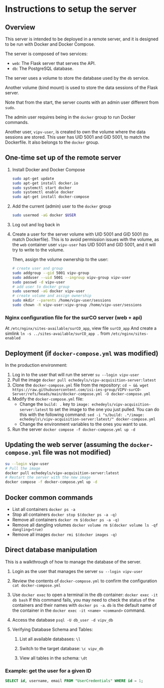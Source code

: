 # Instructions to setup the server
## Overview
This server is intended to be deployed in a remote server, and it is designed to be run with Docker and Docker Compose.

The server is composed of two services:
- `web`: The Flask server that serves the API.
- `db`: The PostgreSQL database.

The server uses a volume to store the database used by the `db` service.

Another volume (bind mount) is used to store the data sessions of the Flask server.

Note that from the start, the server counts with an admin user different from `sudo`.

The admin user requires being in the `docker` group to run Docker commands.

Another user, `vipv-user`, is created to own the volume where the data sessions are stored. This user has UID 5001 and GID 5001, to match the Dockerfile. It also belongs to the `docker` group.

## One-time set up of the remote server
1. Install Docker and Docker Compose
    ```bash
    sudo apt-get update
    sudo apt-get install docker.io
    sudo systemctl start docker
    sudo systemctl enable docker
    sudo apt-get install docker-compose
    ```
2. Add the current (admin) user to the `docker` group
    ```bash
    sudo usermod -aG docker $USER
    ```
3. Log out and log back in
4. Create a user for the server volume with UID 5001 and GID 5001 (to match Dockerfile).
    This is to avoid permission issues with the volume, as the `web` container user `vipv-user` has UID 5001 and GID 5001, and it will try to write to the volume.

    Then, assign the volume ownership to the user:
    ```bash
    # create user and group
    sudo addgroup --gid 5001 vipv-group
    sudo adduser --uid 5001 --ingroup vipv-group vipv-user
    sudo passwd -d vipv-user
    # add user to docker group
    sudo usermod -aG docker vipv-user
    # create volume and assign ownership
    sudo mkdir --parents /home/vipv-user/sessions
    sudo chown -R vipv-user:vipv-group /home/vipv-user/sessions
    ```

### Nginx configuration file for the surCO server (web + api)

At `/etc/nginx/sites-available/surCO_app`, view file `surCO_app`
And create a simlink `ln -s ../sites-available/surCO_app .` from `/etc/nginx/sites-enabled`

## Deployment (if `docker-compose.yml` was modified)
In the production environment:

1. Log in to the user that will run the server
    `su --login vipv-user`
2. Pull the image
    `docker pull echedeyls/vipv-acquisition-server:latest`
3. Clone the `docker-compose.yml` file from the repository:
    `cd ~ && wget https://raw.githubusercontent.com/isi-ies-group/VIPV-surCO-Server/refs/heads/main/docker-compose.yml -O docker-compose.yml`
4. Modify the `docker-compose.yml` file:
    - Change the `build: .` key to `image: echedeyls/vipv-acquisition-server:latest` to set the image to the one you just pulled. You can do this with the following command:
    `sed -i "s/build: .*/image: echedeyls\/vipv-acquisition-server:latest/" docker-compose.yml`
    - Change the environment variables to the ones you want to use.
5. Run the server
    `docker compose -f docker-compose.yml up -d`

## Updating the web server (assuming the `docker-compose.yml` file was not modified)
```bash
su --login vipv-user
# Pull the image
docker pull echedeyls/vipv-acquisition-server:latest
# Restart the server with the new image
docker compose -f docker-compose.yml up -d
```

## Docker common commands
- List all containers
    `docker ps -a`
- Stop all containers
    `docker stop $(docker ps -a -q)`
- Remove all containers
    `docker rm $(docker ps -a -q)`
- Remove all dangling volumes
    `docker volume rm $(docker volume ls -qf dangling=true)`
- Remove all images
    `docker rmi $(docker images -q)`


## Direct database manipulation

This is a walkthrough of how to manage the database of the server.

1. Login as the user that manages the server
    `su --login vipv-user`
2. Review the contents of `docker-compose.yml` to confirm the configuration
    `cat docker-compose.yml`
3. Use `docker exec` to open a terminal in the db container:
    `docker exec -it db bash`
    If this command fails, you may need to check the status of the containers
    and their names with `docker ps -a`. `db` is the default name of the container
    in the `docker exec -it <name> <command>` command.
4. Access the database
    `psql -U db_user -d vipv_db`
5. Verifying Database Schema and Tables:

    1. List all available databases:
        `\l`

    2. Switch to the target database:
        `\c vipv_db`

    3. View all tables in the schema:
        `\dt`

### Example: get the user for a given ID

```sql
SELECT id, username, email FROM "UserCredentials" WHERE id = 1;
```
